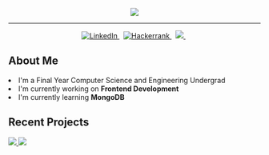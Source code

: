 
<!-- [![Typing SVG](https://readme-typing-svg.herokuapp.com?font=Architects+Daughter&center=true&&width=380&color=7AF79A&size=30&lines=Hey!+It's+Benson!;I'm+a+Full+Stack+Developer...;I'm+a+Frontend+Enthusiast)](https://git.io/typing-svg) -->

<p align="center">
  <img src="https://readme-typing-svg.herokuapp.com/?lines=Hey!+It's+Benson!;I'm+a+Full+Stack+Developer...;I'm+a+Frontend+Enthusiast&font=Orbitron&center=true&width=500&height=50&size=30&color=ffb703">
</p>

<hr>

  
<p align="center">
  <a href="https://www.linkedin.com/in/benson-thomas-ab675118b/">
    <img src="https://img.shields.io/badge/LinkedIn-0077B5?style=for-the-badge&logo=linkedin&logoColor=white" alt="LinkedIn" />
  </a>&nbsp;
  <a href="https://www.hackerrank.com/bensoncr7?h_r=internal-search&hr_r=1">
    <img src="https://img.shields.io/badge/-Hackerrank-2EC866?style=for-the-badge&logo=HackerRank&logoColor=white" alt="Hackerrank" />
  </a>&nbsp;
  <a href="mailto:bensonthomascr7@gmail.com">
    <img  src="https://img.shields.io/badge/Gmail-D14836?style=for-the-badge&logo=gmail&logoColor=white" />
  </a>&nbsp;
</p>


## About Me

<li> I'm a Final Year Computer Science and Engineering Undergrad
<li> I'm currently working on <b>Frontend Development</b>
<li> I'm currently learning <b>MongoDB</b>
  


  
## Recent Projects

  <p>
 <a href="https://github.com/volvox747/CureAI">
  <img src="https://github-readme-stats.vercel.app/api/pin/?username=volvox747&repo=CureAI&theme=tokyonight" />
</a>
  <a href="https://github.com/YuriDevAT/smart-shopping-list">
  <img src="https://github-readme-stats.vercel.app/api/pin/?username=volvox747&repo=newsHub&theme=tokyonight" />
</a>

</a>
</p>

